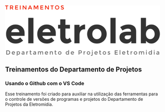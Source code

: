 ![image](./assets/img/eletrolab-logo.png)
## Treinamentos do Departamento de Projetos

### Usando o Github com o VS Code
Esse treinamento foi criado para auxiliar na utilização das ferramentas para o controle de versões de programas e projetos do Departamento de Projetos da Eletromidia.


